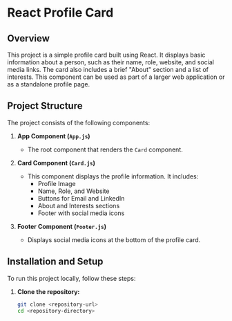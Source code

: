 # React Profile Card

## Overview

This project is a simple profile card built using React. It displays basic information about a person, such as their name, role, website, and social media links. The card also includes a brief "About" section and a list of interests. This component can be used as part of a larger web application or as a standalone profile page.

## Project Structure

The project consists of the following components:

1. **App Component (`App.js`)**
   - The root component that renders the `Card` component.

2. **Card Component (`Card.js`)**
   - This component displays the profile information. It includes:
     - Profile Image
     - Name, Role, and Website
     - Buttons for Email and LinkedIn
     - About and Interests sections
     - Footer with social media icons

3. **Footer Component (`Footer.js`)**
   - Displays social media icons at the bottom of the profile card.

## Installation and Setup

To run this project locally, follow these steps:

1. **Clone the repository:**

   ```bash
   git clone <repository-url>
   cd <repository-directory>
